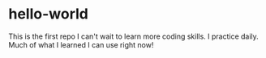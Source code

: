 # hello-world
This is the first repo 
I can't wait to learn more coding skills.
I practice daily.  Much of what I learned I can use right now!
